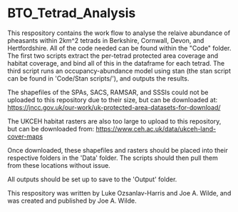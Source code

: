 # BTO_Tetrad_Analysis
 
This respository contains the work flow to analyse the relaive abundance of pheasants within 2km^2 tetrads in Berkshire, Cornwall, Devon, and Hertfordshire.
All of the code needed can be found within the "Code" folder. The first two scripts extract the per-tetrad protected area coverage and habitat coverage, and
bind all of this in the dataframe for each tetrad. The third script runs an occupancy-abundance model using stan (the stan script can be found in 
'Code/Stan scripts/'), and outputs the results. 

The shapefiles of the SPAs, SACS, RAMSAR, and SSSIs could not be uploaded to this repository due to their size, but can be downloaded at:
https://jncc.gov.uk/our-work/uk-protected-area-datasets-for-download/

The UKCEH habitat rasters are also too large to upload to this repository, but can be downloaded from:
https://www.ceh.ac.uk/data/ukceh-land-cover-maps

Once downloaded, these shapefiles and rasters should be placed into their respective folders in the 'Data' folder. The scripts should then pull them from
these locations without issue.

All outputs should be set up to save to the 'Output' folder. 

This respository was written by Luke Ozsanlav-Harris and Joe A. Wilde, and was created and published by Joe A. Wilde.